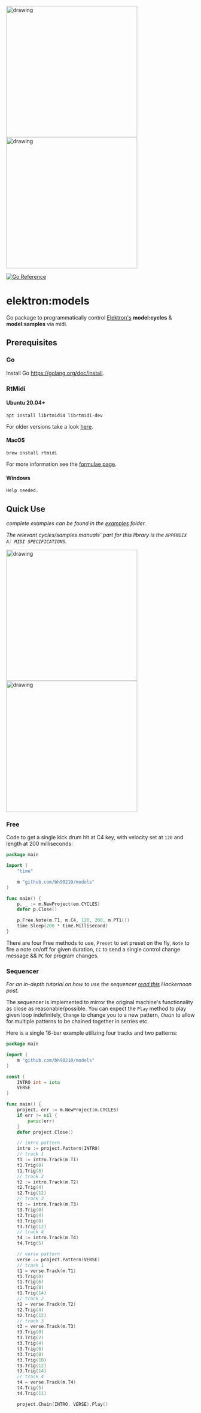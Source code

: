 <img src="https://user-images.githubusercontent.com/22690219/130872109-150ac61f-ad69-4bfb-8f10-3337abcb6551.png" alt="drawing" width="350"/> <img src="https://i.imgur.com/pJbgSUh.png" alt="drawing" width="350"/>

[![Go Reference](https://pkg.go.dev/badge/github.com/bh90210/models.svg)](https://pkg.go.dev/github.com/bh90210/models)

# elektron:models

Go package to programmatically control [Elektron's](https://www.elektron.se/) **model:cycles** & **model:samples** via midi.

## Prerequisites

### Go

Install Go https://golang.org/doc/install.

### RtMidi

#### Ubuntu 20.04+

```console
apt install librtmidi4 librtmidi-dev
```
For older versions take a look [here](https://launchpad.net/ubuntu/+source/rtmidi).

#### MacOS

```console
brew install rtmidi
```
For more information see the [formulae page](https://formulae.brew.sh/formula/rtmidi).

#### Windows

`Help needed.`

## Quick Use

_complete examples can be found in the [examples](https://github.com/bh90210/elektronmodels/tree/master/examples/) folder._

_The relevant cycles/samples manuals' part for this library is the `APPENDIX A: MIDI SPECIFICATIONS`._

<img src="https://i.imgur.com/Yrs6YS3.png" alt="drawing" width="350"/> <img src="https://i.imgur.com/cmil9NG.png" alt="drawing" width="350"/>

### Free

Code to get a single kick drum hit at C4 key, with velocity set at `120` and length at 200 milliseconds:
```go
package main

import (
	"time"

	m "github.com/bh90210/models"
)

func main() {
	p, _ := m.NewProject(em.CYCLES)
	defer p.Close()

	p.Free.Note(m.T1, m.C4, 120, 200, m.PT1())
	time.Sleep(200 * time.Millisecond)
}

```
There are four Free methods to use, `Preset` to set preset on the fly, `Note` to fire a note on/off for given duration, `CC` to send a single control change message && `PC` for program changes. 

### Sequencer

_For an in-depth tutorial on how to use the sequencer [read this]() Hackernoon post._

The sequencer is implemented to mirror the original machine's functionality as close as reasonable/possible. You can expect the `Play` method to play given loop indefinitely, `Change` to change you to a new pattern, `Chain` to allow for multiple patterns to be chained together in serries etc.

Here is a single 16-bar example utilizing four tracks and two patterns:
```go
package main

import (
	m "github.com/bh90210/models"
)

const (
	INTRO int = iota
	VERSE
)

func main() {
	project, err := m.NewProject(m.CYCLES)
	if err != nil {
		panic(err)
	}
	defer project.Close()

	// intro pattern
	intro := project.Pattern(INTRO)
	// track 1
	t1 := intro.Track(m.T1)
	t1.Trig(0)
	t1.Trig(8)
	// track 2
	t2 := intro.Track(m.T2)
	t2.Trig(4)
	t2.Trig(12)
	// track 3
	t3 := intro.Track(m.T3)
	t3.Trig(0)
	t3.Trig(4)
	t3.Trig(8)
	t3.Trig(12)
	// track 4
	t4 := intro.Track(m.T4)
	t4.Trig(5)

	// verse pattern
	verse := project.Pattern(VERSE)
	// track 1
	t1 = verse.Track(m.T1)
	t1.Trig(0)
	t1.Trig(6)
	t1.Trig(8)
	t1.Trig(14)
	// track 2
	t2 = verse.Track(m.T2)
	t2.Trig(4)
	t2.Trig(12)
	// track 3
	t3 = verse.Track(m.T3)
	t3.Trig(0)
	t3.Trig(2)
	t3.Trig(4)
	t3.Trig(6)
	t3.Trig(8)
	t3.Trig(10)
	t3.Trig(12)
	t3.Trig(14)
	// track 4
	t4 = verse.Track(m.T4)
	t4.Trig(5)
	t4.Trig(11)

	project.Chain(INTRO, VERSE).Play()
```
